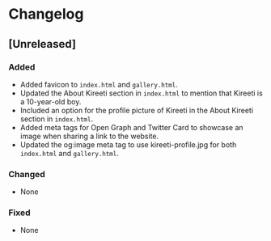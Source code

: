 # Changelog

## [Unreleased]

### Added
- Added favicon to `index.html` and `gallery.html`.
- Updated the About Kireeti section in `index.html` to mention that Kireeti is a 10-year-old boy.
- Included an option for the profile picture of Kireeti in the About Kireeti section in `index.html`.
- Added meta tags for Open Graph and Twitter Card to showcase an image when sharing a link to the website.
- Updated the og:image meta tag to use kireeti-profile.jpg for both `index.html` and `gallery.html`.

### Changed
- None

### Fixed
- None
